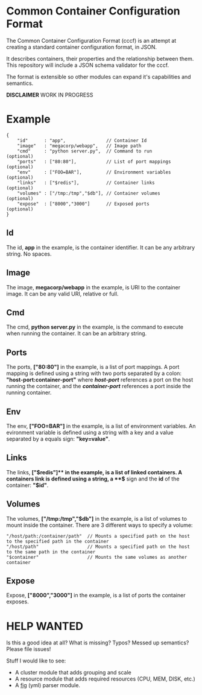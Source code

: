 # Common Container Configuration Format

The Common Container Configuration Format (cccf) is an attempt at creating a standard container configuration format, in JSON. 

It describes containers, their properties and the relationship between them. This repository will include a JSON schema validator for the cccf.

The format is extensible so other modules can expand it's capabilities and semantics.

**DISCLAIMER** WORK IN PROGRESS

# Example

    {
        "id"      : "app",               // Container Id
        "image"   : "megacorp/webapp",   // Image path
        "cmd"     : "python server.py",  // Command to run        (optional)
        "ports"   : ["80:80"],           // List of port mappings (optional)
        "env"     : ["FOO=BAR"],         // Environment variables (optional)
        "links"   : ["$redis"],          // Container links       (optional)
        "volumes" : ["/tmp:/tmp","$db"], // Container volumes     (optional)
        "expose"  : ["8000","3000"]      // Exposed ports         (optional)
    }

## Id

The id, **app** in the example, is the container identifier. It can be any arbitrary string. No spaces.

## Image

The image, **megacorp/webapp** in the example, is URI to the container image. It can be any valid URI, relative or full.

## Cmd

The cmd, **python server.py** in the example, is the command to execute when running the container. It can be an arbitrary string.

## Ports

The ports, **["80:80"]** in the example, is a list of port mappings. A port mapping is defined using a string with two ports separated by a colon: **"host-port:container-port"** where ***host-port*** references a port on the host running the container, and the ***container-port*** references a port inside the running container.

## Env

The env, **["FOO=BAR"]** in the example, is a list of environment variables. An evironment variable is defined using a string with a key and a value separated by a equals sign: **"key=value"**.

## Links

The links, **["$redis"]** in the example, is a list of linked containers. A containers link is defined using a string, a **$** sign and the **id** of the container: **"$id"**.

## Volumes

The volumes, **["/tmp:/tmp","$db"]** in the example, is a list of volumes to mount inside the container. There are 3 different ways to specify a volume:

    "/host/path:/container/path"  // Mounts a specified path on the host to the specified path in the container
    "/host/path"                  // Mounts a specified path on the host to the same path in the container
    "$container"                  // Mounts the same volumes as another container

## Expose

Expose, **["8000","3000"]** in the example, is a list of ports the container exposes.

# HELP WANTED

Is this a good idea at all? What is missing? Typos? Messed up semantics? Please file issues!

Stuff I would like to see:

* A cluster module that adds grouping and scale
* A resource module that adds required resources (CPU, MEM, DISK, etc.)
* A [fig](http://www.fig.sh/yml.html) (yml) parser module.
